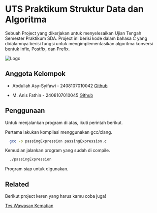 
# UTS Praktikum Struktur Data dan Algoritma

Sebuah Project yang dikerjakan untuk menyelesaikan Ujian Tengah Semester Praktikum SDA. Project ini berisi kode dalam bahasa C yang didalamnya berisi fungsi untuk mengimplementasikan algoritma konversi bentuk Infix, Postfix, dan Prefix.


![Logo]([https://lh6.googleusercontent.com/proxy/CteRCvBdVZVYmNmFhpRhv_cJrZGVg9wRjre_eAdK7pLZ6wC_DRG4aBDW7GxZxgWMBsVLKAqHTVDozsYTZ6CQPgjUKJ4huuGru9DpNAj-gAJ0bJircjEKnUlZZsdbbcOyK3A2U8Fw42Dte0Uf4Cod2is2Guet](https://upload.wikimedia.org/wikipedia/en/archive/c/c3/20181215082857%21Unsyiah-logo.svg))


## Anggota Kelompok

-  Abdullah Asy-Syifawi - 2408107010042 [Github](https://github.com/abdullahasfw)

- M. Anis Fathin - 2408107010045 [Github](https://github.com/anis733) 


## Penggunaan

Untuk menjalankan program di atas, ikuti perintah berikut.

Pertama lakukan kompilasi menggunakan gcc/clang.
```bash
  gcc -o passingExpression passingExpression.c
```
Kemudian jalankan program yang sudah di compile.
```bash
  ./passingExpression
```
Program siap untuk digunakan.
## Related

Berikut project keren yang harus kamu coba juga!

[Tes Wawasan Kematian](https://github.com/Zishan06/Projek-UAS-Praktikum-Pemograman-Semester-1)

